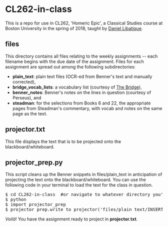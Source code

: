 # CL262-in-class

This is a repo for use in CL262, 'Homeric Epic', a Classical Studies course at Boston University in the spring of 2018, taught by [Daniel Libatique](https://twitter.com/DLibatique10).

## files
This directory contains all files relating to the weekly assignments -- each filename begins with the due date of the assignment. Files for each assignment are spread out among the following subdirectories:
* **plain_text**: plain text files (OCR-ed from Benner's text and manually corrected),
* **bridge_vocab_lists**: a vocabulary list (courtesy of [The Bridge](http://bridge.haverford.edu)),
* **benner_notes**: Benner's notes on the lines in question (courtesy of Perseus), and
* **steadman**: for the selections from Books 6 and 22, the appropriate pages from Steadman's commentary, with vocab and notes on the same page as the text.

## projector.txt
This file displays the text that is to be projected onto the blackboard/whiteboard.

## projector_prep.py
This script cleans up the Benner snippets in files/plain_text in anticipation of projecting the text onto the blackboard/whiteboard. You can use the following code in your terminal to load the text for the class in question.

<pre>
$ cd CL262-in-class  #or navigate to whatever directory you've cloned this repo into
$ python  
$ import projector_prep  
$ projector_prep.write_to_projector('files/plain_text/INSERT FILENAME HERE')
</pre>

*Voilà*! You have the assignment ready to project in **projector.txt**.
